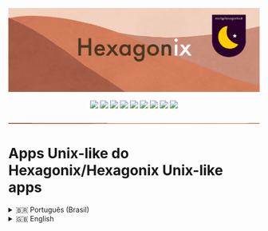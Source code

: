 <p align="center">
<img src="https://github.com/hexagonix/Doc/blob/main/Img/banner.png">
</p>

<div align="center">

![](https://img.shields.io/github/license/hexagonix/Unix-Apps.svg)
![](https://img.shields.io/github/stars/hexagonix/Unix-Apps.svg)
![](https://img.shields.io/github/issues/hexagonix/Unix-Apps.svg)
![](https://img.shields.io/github/issues-closed/hexagonix/Unix-Apps.svg)
![](https://img.shields.io/github/issues-pr/hexagonix/Unix-Apps.svg)
![](https://img.shields.io/github/issues-pr-closed/hexagonix/Unix-Apps.svg)
![](https://img.shields.io/github/downloads/hexagonix/Unix-Apps/total.svg)
![](https://img.shields.io/github/release/hexagonix/Unix-Apps.svg)
[![](https://img.shields.io/twitter/follow/hexagonixOS.svg?style=social&label=Follow%20%40HexagonixOS)](https://twitter.com/hexagonixOS)

</div>

<!-- Vai funcionar como <hr> -->

<img src="https://github.com/hexagonix/Doc/blob/main/Img/hr.png" width="100%" height="2px" />

# Apps Unix-like do Hexagonix/Hexagonix Unix-like apps

<details title="Português (Brasil)" align='left'>
<br>
<summary align='left'>🇧🇷 Português (Brasil)</summary>

# Aplicativos e utilitários do Hexagonix

<div align="justify">

Este repositório contém os aplicativos e utilitários padrão do Hexagonix.

</div>

## Utilitários incluidos

<div align="justify">

Diversos utilitários no padrão Unix estão incluidos até o momento. São eles:

* cat
* clear
* cowsay
* cp
* date
* echo
* file
* free
* init
* login
* ls
* man
* mount
* ps
* rm
* sh
* su
* top
* uname
* whoami

Outros utilitários são exclusivos do Hexagonix. São eles:

* htop (versão alternativa de top)
* energia (controle de estado energético)
* hash (shell alternativo)
* lshapp (lê e exibe informações de imagens HAPP)

</div>

</details>

<details title="English" align='left'>
<br>
<summary align='left'>🇬🇧 English</summary>

# Hexagonix apps and utilities

<div align="justify">

This repository contains the standard Hexagonix applications and utilities.

</div>

## Utilities included

<div align="justify">

Several Unix-standard utilities are included so far. Are they:

* cat
* clear
* cowsay
* cp
* date
* echo
* file
* free
* init
* login
* ls
* man
* mount
* ps
* rm
* sh
* su
* top
* uname
* whoami

Other utilities are exclusive to Hexagonix. Are they:

* htop (alternate version of top)
* energy (energy state control)
* hash (alternate shell)
* lshapp (reads and displays information from HAPP images)

</div>

</details>

<!--

Versão deste arquivo: 1.0

-->
